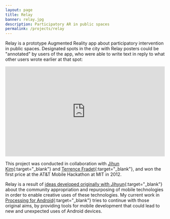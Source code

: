```yaml
---
layout: page
title: Relay
banner: relay.jpg
description: Participatory AR in public spaces
permalink: /projects/relay
---
```


Relay is a prototype Augmented Reality app about participatory intervention in public spaces. Designated spots in the city with Relay
posters could be "annotated" by users of the app, who were able to write text in reply to what other users wrote earlier at that spot:

<!-- <iframe src="https://player.vimeo.com/video/52261096" width="740" height="416" frameborder="0" webkitallowfullscreen mozallowfullscreen allowfullscreen></iframe> -->

<div style="padding:56.25% 0 0 0;position:relative;"><iframe src="https://player.vimeo.com/video/52261096" style="position:absolute;top:0;left:0;width:100%;height:100%;" frameborder="0" webkitallowfullscreen mozallowfullscreen allowfullscreen></iframe></div><script src="https://player.vimeo.com/api/player.js"></script>

This project was conducted in collaboration with [Jihun Kim](http://cargocollective.com/jihyunkim){:target="_blank"} and [Terrence Fradet](http://tfradet.com/){:target="_blank"},
and won the first price at the AT&T Mobile Hackathon at MIT in 2012.

Relay is a result of [ideas developed originally with Jihyun](http://portfolio.andrescolubri.net/articles/isea2010_proceedings_itch_kim_colubri.pdf){:target="_blank"}
about the community appropriation and repurposing of mobile technologies in order to enable creative uses of these technologies.
My current work in [Processing for Android](http://android.processing.org/){:target="_blank"} tries to continue with those original aims, by providing tools for mobile
development that could lead to new and unexpected uses of Android devices.
